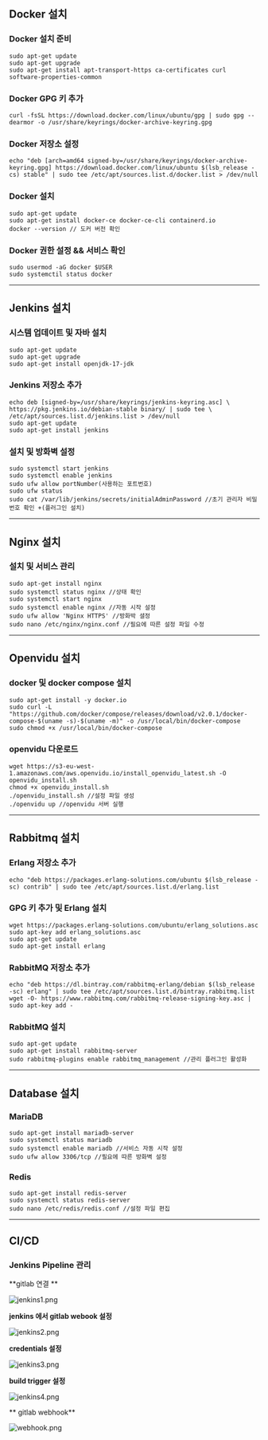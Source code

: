 ## Docker 설치

### Docker 설치 준비
```plaintext
sudo apt-get update
sudo apt-get upgrade
sudo apt-get install apt-transport-https ca-certificates curl software-properties-common
```

### Docker GPG 키 추가
```plaintext
curl -fsSL https://download.docker.com/linux/ubuntu/gpg | sudo gpg --dearmor -o /usr/share/keyrings/docker-archive-keyring.gpg
```

### Docker 저장소 설정
```plaintext
echo "deb [arch=amd64 signed-by=/usr/share/keyrings/docker-archive-keyring.gpg] https://download.docker.com/linux/ubuntu $(lsb_release -cs) stable" | sudo tee /etc/apt/sources.list.d/docker.list > /dev/null
```

### Docker 설치
```plaintext
sudo apt-get update
sudo apt-get install docker-ce docker-ce-cli containerd.io
docker --version // 도커 버전 확인
```

### Docker 권한 설정 && 서비스 확인
```plaintext
sudo usermod -aG docker $USER
sudo systemctil status docker
```

---

## Jenkins 설치 

### 시스템 업데이트 및 자바 설치
```plaintext
sudo apt-get update
sudo apt-get upgrade
sudo apt-get install openjdk-17-jdk
```

### Jenkins 저장소 추가
```plaintext
echo deb [signed-by=/usr/share/keyrings/jenkins-keyring.asc] \
https://pkg.jenkins.io/debian-stable binary/ | sudo tee \
/etc/apt/sources.list.d/jenkins.list > /dev/null
sudo apt-get update
sudo apt-get install jenkins

```

### 설치 및 방화벽 설정
```plaintext
sudo systemctl start jenkins
sudo systemctl enable jenkins
sudo ufw allow portNumber(사용하는 포트번호)
sudo ufw status
sudo cat /var/lib/jenkins/secrets/initialAdminPassword //초기 관리자 비밀번호 확인 +(플러그인 설치)
```

---


## Nginx 설치

### 설치 및 서비스 관리
```plaintext
sudo apt-get install nginx
sudo systemctl status nginx //상태 확인
sudo systemctl start nginx
sudo systemctl enable nginx //자동 시작 설정
sudo ufw allow 'Nginx HTTPS' //방화박 셜정
sudo nano /etc/nginx/nginx.conf //필요에 따른 설정 파일 수정
```

---

## Openvidu 설치

### docker 및 docker compose 설치
```plaintext
sudo apt-get install -y docker.io
sudo curl -L "https://github.com/docker/compose/releases/download/v2.0.1/docker-compose-$(uname -s)-$(uname -m)" -o /usr/local/bin/docker-compose
sudo chmod +x /usr/local/bin/docker-compose
```

### openvidu 다운로드
```plaintext
wget https://s3-eu-west-1.amazonaws.com/aws.openvidu.io/install_openvidu_latest.sh -O openvidu_install.sh
chmod +x openvidu_install.sh
./openvidu_install.sh //설정 파일 생성
./openvidu up //openvidu 서버 실행 
```

---


## Rabbitmq 설치

### Erlang 저장소 추가
```plaintext
echo "deb https://packages.erlang-solutions.com/ubuntu $(lsb_release -sc) contrib" | sudo tee /etc/apt/sources.list.d/erlang.list
```

### GPG 키 추가 및 Erlang 설치
```plaintext
wget https://packages.erlang-solutions.com/ubuntu/erlang_solutions.asc
sudo apt-key add erlang_solutions.asc
sudo apt-get update
sudo apt-get install erlang
```

### RabbitMQ 저장소 추가
```plaintext
echo "deb https://dl.bintray.com/rabbitmq-erlang/debian $(lsb_release -sc) erlang" | sudo tee /etc/apt/sources.list.d/bintray.rabbitmq.list
wget -O- https://www.rabbitmq.com/rabbitmq-release-signing-key.asc | sudo apt-key add -
```

### RabbitMQ 설치
```plaintext
sudo apt-get update
sudo apt-get install rabbitmq-server
sudo rabbitmq-plugins enable rabbitmq_management //관리 플러그인 활성화
```

---

## Database 설치

### MariaDB

```plaintext
sudo apt-get install mariadb-server
sudo systemctl status mariadb
sudo systemctl enable mariadb //서비스 자동 시작 설정
sudo ufw allow 3306/tcp //필요에 따른 방화벽 설정
```

### Redis
```plaintext
sudo apt-get install redis-server
sudo systemctl status redis-server
sudo nano /etc/redis/redis.conf //설정 파일 편집
```

---

## CI/CD

### Jenkins Pipeline 관리

**gitlab 연결 **

![jenkins1.png](../screenshot/jenkins1.png)

**jenkins 에서 gitlab webook 설정**

![jenkins2.png](../screenshot/jenkins2.png)


**credentials 설정**

![jenkins3.png](../screenshot/jenkins3.png)

**build trigger 설정**

![jenkins4.png](../screenshot/jenkins4.png)

** gitlab webhook**

![webhook.png](../screenshot/webhook.png)
